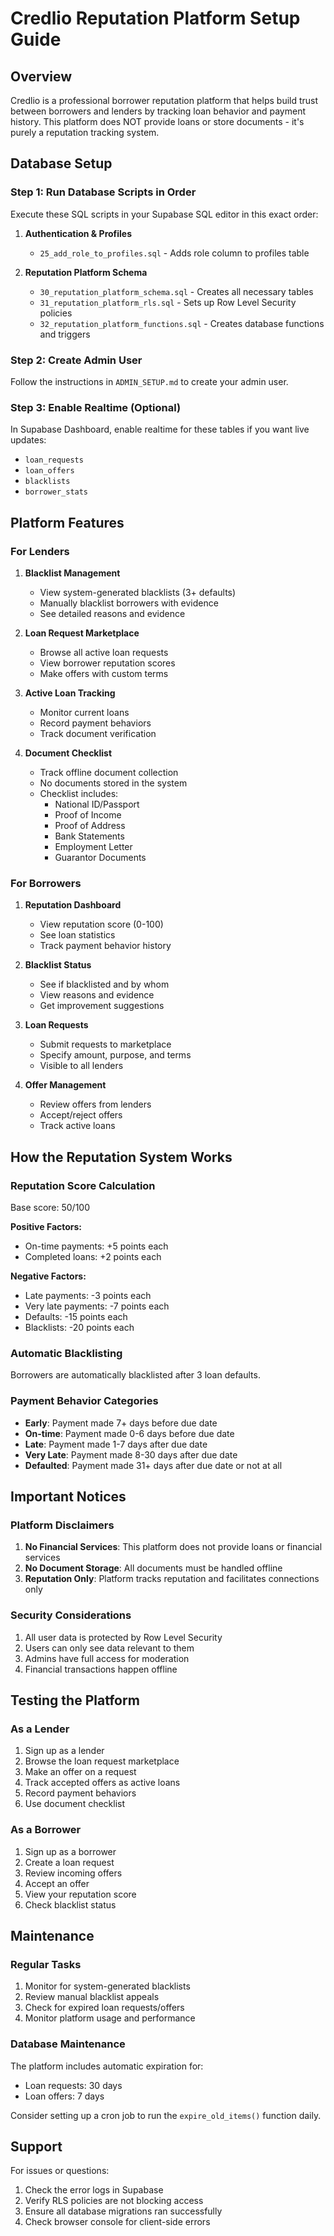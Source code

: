 # Credlio Reputation Platform Setup Guide

## Overview

Credlio is a professional borrower reputation platform that helps build trust between borrowers and lenders by tracking loan behavior and payment history. This platform does NOT provide loans or store documents - it's purely a reputation tracking system.

## Database Setup

### Step 1: Run Database Scripts in Order

Execute these SQL scripts in your Supabase SQL editor in this exact order:

1. **Authentication & Profiles**
   - `25_add_role_to_profiles.sql` - Adds role column to profiles table

2. **Reputation Platform Schema**
   - `30_reputation_platform_schema.sql` - Creates all necessary tables
   - `31_reputation_platform_rls.sql` - Sets up Row Level Security policies
   - `32_reputation_platform_functions.sql` - Creates database functions and triggers

### Step 2: Create Admin User

Follow the instructions in `ADMIN_SETUP.md` to create your admin user.

### Step 3: Enable Realtime (Optional)

In Supabase Dashboard, enable realtime for these tables if you want live updates:

- `loan_requests`
- `loan_offers`
- `blacklists`
- `borrower_stats`

## Platform Features

### For Lenders

1. **Blacklist Management**
   - View system-generated blacklists (3+ defaults)
   - Manually blacklist borrowers with evidence
   - See detailed reasons and evidence

2. **Loan Request Marketplace**
   - Browse all active loan requests
   - View borrower reputation scores
   - Make offers with custom terms

3. **Active Loan Tracking**
   - Monitor current loans
   - Record payment behaviors
   - Track document verification

4. **Document Checklist**
   - Track offline document collection
   - No documents stored in the system
   - Checklist includes:
     - National ID/Passport
     - Proof of Income
     - Proof of Address
     - Bank Statements
     - Employment Letter
     - Guarantor Documents

### For Borrowers

1. **Reputation Dashboard**
   - View reputation score (0-100)
   - See loan statistics
   - Track payment behavior history

2. **Blacklist Status**
   - See if blacklisted and by whom
   - View reasons and evidence
   - Get improvement suggestions

3. **Loan Requests**
   - Submit requests to marketplace
   - Specify amount, purpose, and terms
   - Visible to all lenders

4. **Offer Management**
   - Review offers from lenders
   - Accept/reject offers
   - Track active loans

## How the Reputation System Works

### Reputation Score Calculation

Base score: 50/100

**Positive Factors:**

- On-time payments: +5 points each
- Completed loans: +2 points each

**Negative Factors:**

- Late payments: -3 points each
- Very late payments: -7 points each
- Defaults: -15 points each
- Blacklists: -20 points each

### Automatic Blacklisting

Borrowers are automatically blacklisted after 3 loan defaults.

### Payment Behavior Categories

- **Early**: Payment made 7+ days before due date
- **On-time**: Payment made 0-6 days before due date
- **Late**: Payment made 1-7 days after due date
- **Very Late**: Payment made 8-30 days after due date
- **Defaulted**: Payment made 31+ days after due date or not at all

## Important Notices

### Platform Disclaimers

1. **No Financial Services**: This platform does not provide loans or financial services
2. **No Document Storage**: All documents must be handled offline
3. **Reputation Only**: Platform tracks reputation and facilitates connections only

### Security Considerations

1. All user data is protected by Row Level Security
2. Users can only see data relevant to them
3. Admins have full access for moderation
4. Financial transactions happen offline

## Testing the Platform

### As a Lender

1. Sign up as a lender
2. Browse the loan request marketplace
3. Make an offer on a request
4. Track accepted offers as active loans
5. Record payment behaviors
6. Use document checklist

### As a Borrower

1. Sign up as a borrower
2. Create a loan request
3. Review incoming offers
4. Accept an offer
5. View your reputation score
6. Check blacklist status

## Maintenance

### Regular Tasks

1. Monitor for system-generated blacklists
2. Review manual blacklist appeals
3. Check for expired loan requests/offers
4. Monitor platform usage and performance

### Database Maintenance

The platform includes automatic expiration for:

- Loan requests: 30 days
- Loan offers: 7 days

Consider setting up a cron job to run the `expire_old_items()` function daily.

## Support

For issues or questions:

1. Check the error logs in Supabase
2. Verify RLS policies are not blocking access
3. Ensure all database migrations ran successfully
4. Check browser console for client-side errors
